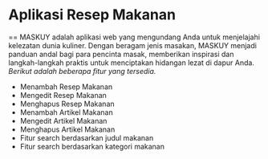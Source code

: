 # Aplikasi Resep Makanan
==
MASKUY adalah aplikasi web yang mengundang Anda untuk menjelajahi kelezatan dunia kuliner. Dengan beragam jenis masakan, MASKUY menjadi panduan andal bagi para pencinta masak, memberikan inspirasi dan langkah-langkah praktis untuk menciptakan hidangan lezat di dapur Anda.
*Berikut adalah beberapa fitur yang tersedia.*
- Menambah Resep Makanan
- Mengedit Resep Makanan
- Menghapus Resep Makanan
- Menambah Artikel Makanan
- Mengedit Artikel Makanan
- Menghapus Artikel Makanan
- Fitur search berdasarkan judul makanan
- Fitur search berdasarkan kategori makanan
